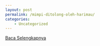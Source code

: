 ```yaml
---
layout: post
permalink: /mimpi-ditolong-oleh-harimau/
categories:
    - Uncategorized
---
```


[Baca Selengkapnya](/06)